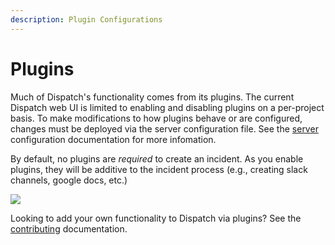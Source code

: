 ```yaml
---
description: Plugin Configurations
---
```


# Plugins

Much of Dispatch's functionality comes from its plugins. The current Dispatch web UI is limited to enabling and disabling plugins on a per-project basis. To make modifications to how plugins behave or are configured, changes must be deployed via the server configuration file. See the [server](../../server.md) configuration documentation for more infomation.

By default, no plugins are _required_ to create an incident. As you enable plugins, they will be additive to the incident process (e.g., creating slack channels, google docs, etc.)

![](../../../../.gitbook/assets/admin-ui-incident-plugins.png)

Looking to add your own functionality to Dispatch via plugins? See the [contributing](../../../../contributing/plugins/README.md) documentation.
